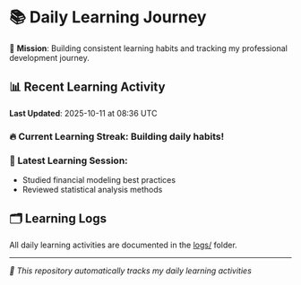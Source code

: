 # 📚 Daily Learning Journey

🎯 **Mission**: Building consistent learning habits and tracking my professional development journey.

## 📊 Recent Learning Activity

**Last Updated**: 2025-10-11 at 08:36 UTC

### 🔥 Current Learning Streak: Building daily habits!

### 📝 Latest Learning Session:
- Studied financial modeling best practices
- Reviewed statistical analysis methods

## 🗂️ Learning Logs

All daily learning activities are documented in the [logs/](./logs/) folder.

---
*🤖 This repository automatically tracks my daily learning activities*
